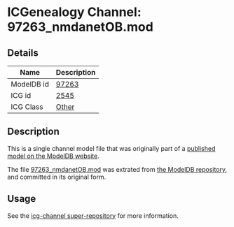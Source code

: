 # ICGenealogy Channel: 97263\_nmdanetOB.mod

## Details

Name | Description
---- | -----------
ModelDB id | [97263](http://senselab.med.yale.edu/ModelDB/ShowModel.cshtml?model=97263)
ICG id | [2545](http://icg.neurotheory.ox.ac.uk/channels/other/2545)
ICG Class | [Other](http://icg.neurotheory.ox.ac.uk/channels/other)

## Description

This is a single channel model file that was originally part of a [published model on the ModelDB website](http://senselab.med.yale.edu/mModelDB/ShowModel.cshtml?model=97263).

The file [97263\_nmdanetOB.mod](97263_nmdanetOB.mod) was extrated from [the ModelDB repository](http://senselab.med.yale.edu/ModelDB/ShowModel.cshtml?model=97263), and committed in its original form.

## Usage

See the [icg-channel super-repository](https://github.com/icgenealogy/icg-channels) for more information.